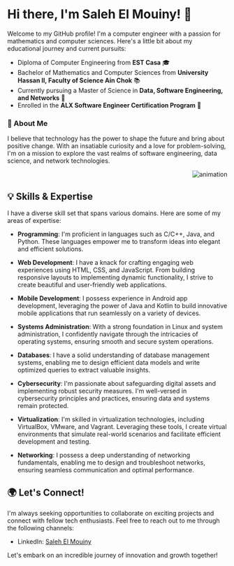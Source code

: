 # Hi there, I'm Saleh El Mouiny! 👋

Welcome to my GitHub profile! I'm a computer engineer with a passion for mathematics and computer sciences. Here's a little bit about my educational journey and current pursuits:

- Diploma of Computer Engineering from **EST Casa** 🎓
- Bachelor of Mathematics and Computer Sciences from **University Hassan II, Faculty of Science Ain Chok** 📚
- Currently pursuing a Master of Science in **Data, Software Engineering, and Networks** 📖
- Enrolled in the **ALX Software Engineer Certification Program** 🚀

<p align="left"> <h3>   🌟 About Me </h3> 

I believe that technology has the power to shape the future and bring about positive change. With an insatiable curiosity and a love for problem-solving, I'm on a mission to explore the vast realms of software engineering, data science, and network technologies. </p>

</p>

<p><img align="right" src="https://github.com/Adam-pw/Adam-pw/blob/main/animation_500_kxa883sd.gif" alt="animation" /></p>

<br>

## 💡 Skills & Expertise

I have a diverse skill set that spans various domains. Here are some of my areas of expertise:

- **Programming**: I'm proficient in languages such as C/C++, Java, and Python. These languages empower me to transform ideas into elegant and efficient solutions.

- **Web Development**: I have a knack for crafting engaging web experiences using HTML, CSS, and JavaScript. From building responsive layouts to implementing dynamic functionality, I strive to create beautiful and user-friendly web applications.

- **Mobile Development**: I possess experience in Android app development, leveraging the power of Java and Kotlin to build innovative mobile applications that run seamlessly on a variety of devices.

- **Systems Administration**: With a strong foundation in Linux and system administration, I confidently navigate through the intricacies of operating systems, ensuring smooth and secure system operations.

- **Databases**: I have a solid understanding of database management systems, enabling me to design efficient data models and write optimized queries to extract valuable insights.

- **Cybersecurity**: I'm passionate about safeguarding digital assets and implementing robust security measures. I'm well-versed in cybersecurity principles and practices, ensuring data and systems remain protected.

- **Virtualization**: I'm skilled in virtualization technologies, including VirtualBox, VMware, and Vagrant. Leveraging these tools, I create virtual environments that simulate real-world scenarios and facilitate efficient development and testing.

- **Networking**: I possess a deep understanding of networking fundamentals, enabling me to design and troubleshoot networks, ensuring seamless communication and optimal performance.

## 🌍 Let's Connect!

I'm always seeking opportunities to collaborate on exciting projects and connect with fellow tech enthusiasts. Feel free to reach out to me through the following channels:

- LinkedIn: [Saleh El Mouiny](https://www.linkedin.com/in/elmouinysaleh/)

Let's embark on an incredible journey of innovation and growth together!
